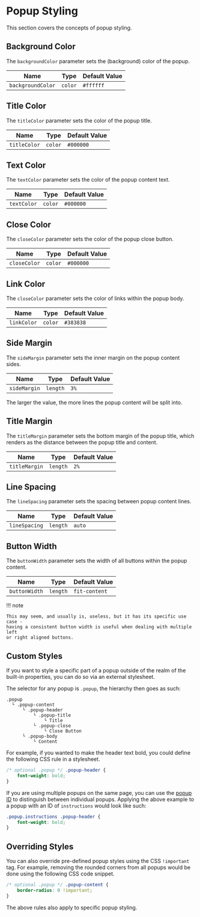 Popup Styling
=============

This section covers the concepts of popup styling.

Background Color
----------------
The `backgroundColor` parameter sets the (background) color of the popup.

| Name              | Type    | Default Value |
|-------------------|---------|---------------|
| `backgroundColor` | `color` | `#ffffff`     |

Title Color
-----------
The `titleColor` parameter sets the color of the popup title.

| Name         | Type    | Default Value |
|--------------|---------|---------------|
| `titleColor` | `color` | `#000000`     |

Text Color
----------
The `textColor` parameter sets the color of the popup content text.

| Name        | Type    | Default Value |
|-------------|---------|---------------|
| `textColor` | `color` | `#000000`     |

Close Color
-----------
The `closeColor` parameter sets the color of the popup close button.

| Name         | Type    | Default Value |
|--------------|---------|---------------|
| `closeColor` | `color` | `#000000`     |

Link Color
----------
The `closeColor` parameter sets the color of links within the popup body.

| Name        | Type    | Default Value |
|-------------|---------|---------------|
| `linkColor` | `color` | `#383838`     |

Side Margin
-----------
The `sideMargin` parameter sets the inner margin on the popup content sides.

| Name         | Type     | Default Value |
|--------------|----------|---------------|
| `sideMargin` | `length` | `3%`          |

The larger the value, the more lines the popup content will be split into.

Title Margin
------------
The `titleMargin` parameter sets the bottom margin of the popup title, which 
renders as the distance between the popup title and content.

| Name          | Type     | Default Value |
|---------------|----------|---------------|
| `titleMargin` | `length` | `2%`          |

Line Spacing
------------
The `lineSpacing` parameter sets the spacing between popup content lines.

| Name          | Type     | Default Value |
|---------------|----------|---------------|
| `lineSpacing` | `length` | `auto`        |

Button Width
------------
The `buttonWidth` parameter sets the width of all buttons within the popup 
content.

| Name          | Type     | Default Value |
|---------------|----------|---------------|
| `buttonWidth` | `length` | `fit-content` |

!!! note

    This may seem, and usually is, useless, but it has its specific use case - 
    having a consistent button width is useful when dealing with multiple left 
    or right aligned buttons.

Custom Styles
-------------

If you want to style a specific part of a popup outside of the realm
of the built-in properties, you can do so via an external stylesheet.

The selector for any popup is `.popup`, the hierarchy then goes as such:

```
.popup
  └ .popup-content
      └ .popup-header 
          └ .popup-title
              └ Title
          └ .popup-close
              └ Close Button
      └ .popup-body
          └ Content

```

For example, if you wanted to make the header text bold, you could
define the following CSS rule in a stylesheet.

```css
/* optional .popup */ .popup-header {
    font-weight: bold;
}
```

If you are using multiple popups on the same page, you can use the [popup ID](../basic-properties#id)
to distinguish between individual popups. Applying the above example to a popup
with an ID of `instructions` would look like such: 

```css
.popup.instructions .popup-header {
    font-weight: bold;
}
```

Overriding Styles
-----------------

You can also override pre-defined popup styles using the CSS `!important` tag.
For example, removing the rounded corners from all popups would be done using 
the following CSS code snippet.

```css
/* optional .popup */ .popup-content {
    border-radius: 0 !important;
}
```

The above rules also apply to specific popup styling.